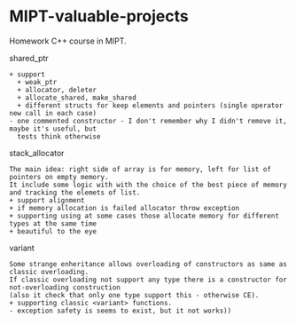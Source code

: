 # MIPT-valuable-projects

Homework C++ course in MIPT.
    
shared_ptr

    + support
      + weak_ptr
      + allocator, deleter
      + allocate_shared, make_shared
      + different structs for keep elements and pointers (single operator new call in each case)
    - one commented constructor - I don't remember why I didn't remove it, maybe it's useful, but
      tests think otherwise
    
stack_allocator

    The main idea: right side of array is for memory, left for list of pointers on empty memory. 
    It include some logic with with the choice of the best piece of memory and tracking the elemets of list.
    + support alignment
    + if memory allocation is failed allocator throw exception
    + supporting using at some cases those allocate memory for different types at the same time
    + beautiful to the eye
    
variant

    Some strange enheritance allows overloading of constructors as same as classic overloading. 
    If classic overloading not support any type there is a constructor for not-overloading construction 
    (also it check that only one type support this - otherwise CE).
    + supporting classic <variant> functions.
    - exception safety is seems to exist, but it not works))
